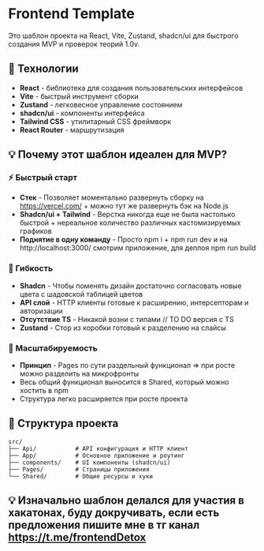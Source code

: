 # Frontend Template

Это шаблон проекта на React, Vite, Zustand, shadcn/ui для быстрого создания MVP и проверок теорий 1.0v.

## 🚀 Технологии

- **React** - библиотека для создания пользовательских интерфейсов
- **Vite** - быстрый инструмент сборки
- **Zustand** - легковесное управление состоянием
- **shadcn/ui** - компоненты интерфейса
- **Tailwind CSS** - утилитарный CSS фреймворк
- **React Router** - маршрутизация

## 💡 Почему этот шаблон идеален для MVP?

### ⚡ Быстрый старт

- **Стек** - Позволяет моментально развернуть сборку на https://vercel.com/ + можно тут же развернуть бэк на Node.js
- **Shadcn/ui + Tailwind** - Верстка никогда еще не была настолько быстрой + нереальное количество различных кастомизируемых графиков
- **Поднятие в одну команду** - Просто npm i + npm run dev и на http://localhost:3000/ смотрим приложение, для деплоя npm run build

### 🧩 Гибкость

- **Shadcn** - Чтобы поменять дизайн достаточно согласовать новые цвета с шадовской таблицей цветов
- **API слой** - HTTP клиенты готовые к расширению, интерсепторам и авторизации
- **Отсутствие TS** - Никакой возни с типами // TO DO версия с TS
- **Zustand** - Стор из коробки готовый к разделению на слайсы

### 🔄 Масштабируемость

- **Принцип** - Pages по сути раздельный функционал => при росте можно разделить на микрофронты
- Весь общий функционал выносится в Shared, который можно хостить в npm
- Структура легко расширяется при росте проекта

## 📁 Структура проекта

```
src/
├── Api/           # API конфигурация и HTTP клиент
├── App/           # Основное приложение и роутинг
├── components/    # UI компоненты (shadcn/ui)
├── Pages/         # Страницы приложения
└── Shared/        # Общие ресурсы и хуки
```

## 💡 Изначально шаблон делался для участия в хакатонах, буду докручивать, если есть предложения пишите мне в тг канал https://t.me/frontendDetox
